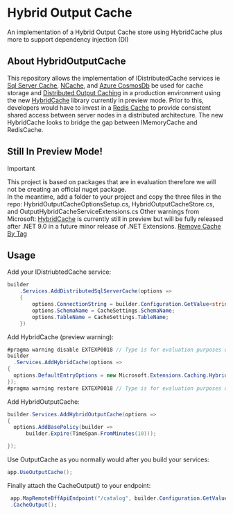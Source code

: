# Hybrid Output Cache
An implementation of a Hybrid Output Cache store using HybridCache plus more to support dependency injection (DI) 

## About HybridOutputCache
This repository allows the implementation of IDistributedCache services ie 
[Sql Server Cache](https://learn.microsoft.com/en-us/aspnet/core/performance/caching/distributed?view=aspnetcore-9.0#distributed-sql-server-cache), 
[NCache](https://learn.microsoft.com/en-us/aspnet/core/performance/caching/distributed?view=aspnetcore-9.0#distributed-ncache-cache), 
and [Azure CosmosDb](https://learn.microsoft.com/en-us/aspnet/core/performance/caching/distributed?view=aspnetcore-9.0#distributed-azure-cosmosdb-cache) 
be used for cache storage and [Distributed Output Caching](https://learn.microsoft.com/en-us/aspnet/core/performance/caching/output?view=aspnetcore-9.0) in a production environment using the new 
[HybridCache](https://learn.microsoft.com/en-us/aspnet/core/performance/caching/hybrid?view=aspnetcore-9.0) library currently in preview mode. 
Prior to this, developers would have to invest in a [Redis Cache](https://learn.microsoft.com/en-us/aspnet/core/performance/caching/output?view=aspnetcore-9.0#redis-cache) to provide consistent shared access between server nodes in a distributed architecture. 
The new HybridCache looks to bridge the gap between IMemoryCache and RedisCache.

## Still In Preview Mode!
> [!IMPORTANT]
> This project is based on packages that are in evaluation therefore we will not be creating an official nuget package.  
> In the meantime, add a folder to your project and copy the three files in the repo: HybridOutputCacheOptionsSetup.cs, HybridOutputCacheStore.cs, and OutputHybridCacheServiceExtensions.cs 
> Other warnings from Microsoft:
> [HybridCache](https://learn.microsoft.com/en-us/aspnet/core/performance/caching/hybrid?view=aspnetcore-9.0) is currently still in preview but will be fully released after .NET 9.0 in a future minor release of .NET Extensions.
> [Remove Cache By Tag](https://learn.microsoft.com/en-us/aspnet/core/performance/caching/hybrid?view=aspnetcore-9.0#remove-cache-entries-by-tag)

## Usage
Add your IDistriubtedCache service: 
  ```csharp
builder
      .Services.AddDistributedSqlServerCache(options =>
      {
          options.ConnectionString = builder.Configuration.GetValue<string>(CacheSettings.ConnectionString);
          options.SchemaName = CacheSettings.SchemaName;
          options.TableName = CacheSettings.TableName;
      })
  ```

Add HybridCache (preview warning):
  ```csharp
  #pragma warning disable EXTEXP0018 // Type is for evaluation purposes only and is subject to change or removal in future updates. Suppress this diagnostic to proceed.
builder
    .Services.AddHybridCache(options =>
{
    options.DefaultEntryOptions = new Microsoft.Extensions.Caching.Hybrid.HybridCacheEntryOptions() { Flags = Microsoft.Extensions.Caching.Hybrid.HybridCacheEntryFlags.DisableLocalCache };
});
#pragma warning restore EXTEXP0018 // Type is for evaluation purposes only and is subject to change or removal in future updates. Suppress this diagnostic to proceed.

  ```

Add HybridOutputCache:
  ```csharp
builder.Services.AddHybridOutputCache(options =>
{
    options.AddBasePolicy(builder =>
        builder.Expire(TimeSpan.FromMinutes(10)));

});
  ```

Use OutputCache as you normally would after you build your services:
  ```csharp
app.UseOutputCache();
  ```

Finally attach the CacheOutput() to your endpoint:
 ```csharp
  app.MapRemoteBffApiEndpoint("/catalog", builder.Configuration.GetValue<string>(HttpClientBaseAddresses.CatalogApi) + "/api/catalog")
  .CacheOutput();
 ```